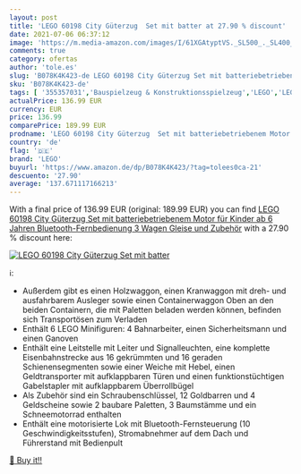 ```yaml
---
layout: post
title: 'LEGO 60198 City Güterzug  Set mit batter at 27.90 % discount'
date: 2021-07-06 06:37:12
image: 'https://m.media-amazon.com/images/I/61XGAtyptVS._SL500_._SL400_.jpg'
comments: true
category: ofertas
author: 'tole.es'
slug: 'B078K4K423-de LEGO 60198 City Güterzug Set mit batteriebetriebenem Motor...'
sku: 'B078K4K423-de'
tags: [ '355357031','Bauspielzeug & Konstruktionsspielzeug','LEGO','LEGO City','Produkte','Spielzeug','lego', ]
actualPrice: 136.99 EUR
currency: EUR
price: 136.99
comparePrice: 189.99 EUR
prodname: 'LEGO 60198 City Güterzug  Set mit batteriebetriebenem Motor für Kinder ab 6 Jahren  Bluetooth-Fernbedienung  3 Wagen  Gleise und Zubehör'
country: 'de'
flag: '🇩🇪'
brand: 'LEGO'
buyurl: 'https://www.amazon.de/dp/B078K4K423/?tag=tolees0ca-21'
descuento: '27.90'
average: '137.671117166213'
---
```


With a final price of 136.99 EUR (original: 189.99 EUR) you can find [LEGO 60198 City Güterzug  Set mit batteriebetriebenem Motor für Kinder ab 6 Jahren  Bluetooth-Fernbedienung  3 Wagen  Gleise und Zubehör](https://www.amazon.de/dp/B078K4K423/?tag=tolees0ca-21) with a  27.90 % discount here:

[![LEGO 60198 City Güterzug  Set mit batter](https://m.media-amazon.com/images/I/61XGAtyptVS._SL500_._SL400_.jpg)](https://www.amazon.de/dp/B078K4K423/?tag=tolees0ca-21)

ℹ️:

- Außerdem gibt es einen Holzwaggon, einen Kranwaggon mit dreh- und ausfahrbarem Ausleger sowie einen Containerwaggon Oben an den beiden Containern, die mit Paletten beladen werden können, befinden sich Transportösen zum Verladen
- Enthält 6 LEGO Minifiguren: 4 Bahnarbeiter, einen Sicherheitsmann und einen Ganoven
- Enthält eine Leitstelle mit Leiter und Signalleuchten, eine komplette Eisenbahnstrecke aus 16 gekrümmten und 16 geraden Schienensegmenten sowie einer Weiche mit Hebel, einen Geldtransporter mit aufklappbaren Türen und einen funktionstüchtigen Gabelstapler mit aufklappbarem Überrollbügel
- Als Zubehör sind ein Schraubenschlüssel, 12 Goldbarren und 4 Geldscheine sowie 2 baubare Paletten, 3 Baumstämme und ein Schneemotorrad enthalten
- Enthält eine motorisierte Lok mit Bluetooth-Fernsteuerung (10 Geschwindigkeitsstufen), Stromabnehmer auf dem Dach und Führerstand mit Bedienpult

[🛒 Buy it!!](https://www.amazon.de/dp/B078K4K423/?tag=tolees0ca-21)
